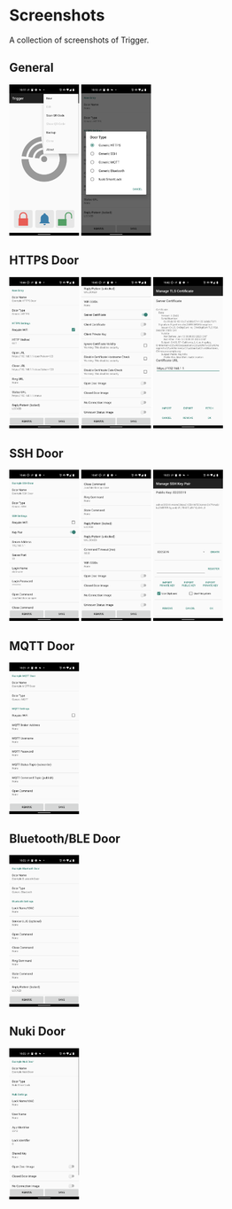 # Screenshots

A collection of screenshots of Trigger.

## General

<img src="screenshot_main_menu.png" width=25% height=25%> <img src="screenshot_door_types.png" width=25% height=25%>

## HTTPS Door

<img src="screenshot_https_settings_part1.png" width=25% height=25%> <img src="screenshot_https_settings_part2.png" width=25% height=25%> <img src="screenshot_https_manage_tls_certificate.png" width=25% height=25%>

## SSH Door

<img src="screenshot_ssh_settings_part1.png" width=25% height=25%> <img src="screenshot_ssh_settings_part2.png" width=25% height=25%> <img src="screenshot_ssh_key_pair.png" width=25% height=25%>

## MQTT Door

<img src="screenshot_mqtt_settings_part1.png" width=25% height=25%>

## Bluetooth/BLE Door

<img src="screenshot_bluetooth_settings_part1.png" width=25% height=25%>

## Nuki Door

<img src="screenshot_nuki_settings_part1.png" width=25% height=25%>
